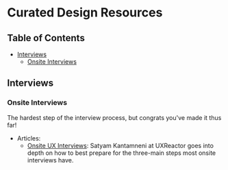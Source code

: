 # Curated Design Resources

## Table of Contents
- [Interviews](#interviews)
    - [Onsite Interviews](#onsite-interviews)
    
    
    
## Interviews

### Onsite Interviews

The hardest step of the interview process, but congrats you've made it thus far!
- Articles:
    - [Onsite UX Interviews](http://uxpamagazine.org/onsite-ux-interviews/): Satyam Kantamneni at UXReactor goes into depth on how to best prepare for the three-main steps most onsite interviews have.

